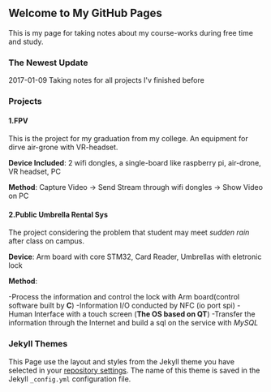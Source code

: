 ## Welcome to My GitHub Pages

This is my page for taking notes about my course-works during free time and study.


### The Newest Update

2017-01-09 Taking notes for all projects I'v finished before


### Projects

#### 1.FPV

This is the project for my graduation from my college. An equipment for dirve air-grone with VR-headset.

**Device Included**: 2 wifi dongles, a single-board like raspberry pi, air-drone, VR headset, PC

**Method**: Capture Video -> Send Stream through wifi dongles -> Show Video on PC


#### 2.Public Umbrella Rental Sys

The project considering the problem that student may meet *sudden rain* after class on campus.

**Device**: Arm board with core STM32, Card Reader, Umbrellas with eletronic lock

**Method**: 

-Process the information and control the lock with Arm board(control software built by **C**)
-Information I/O conducted by NFC (io port spi)
-Human Interface with a touch screen (**The OS based on QT**)
-Transfer the information through the Internet and build a sql on the service with *MySQL*
          

### Jekyll Themes

This Page use the layout and styles from the Jekyll theme you have selected in your [repository settings](https://github.com/milkrong/milkrong.github.io/settings). The name of this theme is saved in the Jekyll `_config.yml` configuration file.


